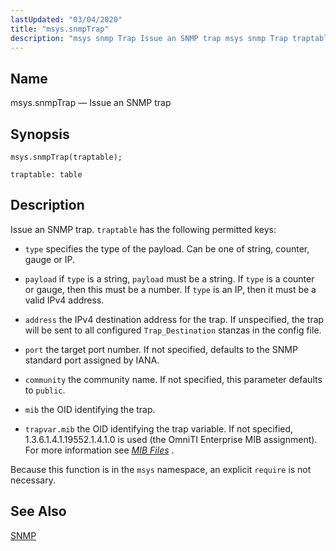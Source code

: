 ```yaml
---
lastUpdated: "03/04/2020"
title: "msys.snmpTrap"
description: "msys snmp Trap Issue an SNMP trap msys snmp Trap traptable Issue an SNMP trap traptable has the following permitted keys type specifies the type of the payload Can be one of string counter gauge or IP payload if type is a string payload must be a string If type..."
---
```


<a name="lua.ref.msys.snmpTrap"></a> 
## Name

msys.snmpTrap — Issue an SNMP trap

<a name="idp24777248"></a> 
## Synopsis

`msys.snmpTrap(traptable);`

`traptable: table`<a name="idp24779936"></a> 
## Description

Issue an SNMP trap. `traptable` has the following permitted keys:

*   `type` specifies the type of the payload. Can be one of string, counter, gauge or IP.

*   `payload` if `type` is a string, `payload` must be a string. If `type` is a counter or gauge, then this must be a number. If `type` is an IP, then it must be a valid IPv4 address.

*   `address` the IPv4 destination address for the trap. If unspecified, the trap will be sent to all configured `Trap_Destination` stanzas in the config file.

*   `port` the target port number. If not specified, defaults to the SNMP standard port assigned by IANA.

*   `community` the community name. If not specified, this parameter defaults to `public`.

*   `mib` the OID identifying the trap.

*   `trapvar.mib` the OID identifying the trap variable. If not specified, 1.3.6.1.4.1.19552.1.4.1.0 is used (the OmniTI Enterprise MIB assignment). For more information see [*MIB Files*](/momentum/3/3-reference/3-reference-snmp-mib) .

Because this function is in the `msys` namespace, an explicit `require` is not necessary.

<a name="idp24796208"></a> 
## See Also

[SNMP](/momentum/3/3-reference/3-reference-conf-ref-snmp)